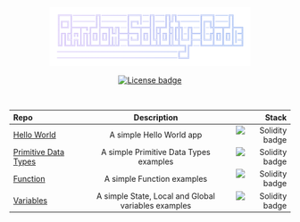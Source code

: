 <div align="center">
  <a href="https://github.com/ahzsec/random-solidity-code">
    <img src="preview/logo.png" alt="Logo" width="360">
  </a>

  <p align="center">
    <a href="https://github.com/ahzsec/random-solidity-code/blob/main/LICENSE.md">
        <img src="https://img.shields.io/badge/License-MIT-b3b0f4" alt="License badge" width="75">
    </a>
  </p>

  </br>

  | Repo      | Description | Stack     |
| :---        |    :----:   |          ---: |
| [Hello World](https://github.com/ahzsec/random-solidity-code/tree/main/HelloWorld) | A simple Hello World app | <img src="https://img.shields.io/badge/Solidity-%23363636.svg?style=for-the-badge&logo=solidity&logoColor=white" alt="Solidity badge" width="66"> |
| [Primitive Data Types](https://github.com/ahzsec/random-solidity-code/tree/main/PrimitiveDataTypes) | A simple Primitive Data Types examples | <img src="https://img.shields.io/badge/Solidity-%23363636.svg?style=for-the-badge&logo=solidity&logoColor=white" alt="Solidity badge" width="66"> |
| [Function](https://github.com/ahzsec/random-solidity-code/tree/main/Function) | A simple Function examples | <img src="https://img.shields.io/badge/Solidity-%23363636.svg?style=for-the-badge&logo=solidity&logoColor=white" alt="Solidity badge" width="66"> |
| [Variables](https://github.com/ahzsec/random-solidity-code/tree/main/Variables) | A simple State, Local and Global variables examples | <img src="https://img.shields.io/badge/Solidity-%23363636.svg?style=for-the-badge&logo=solidity&logoColor=white" alt="Solidity badge" width="66"> |

</div>